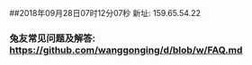##2018年09月28日07时12分07秒 新址: 159.65.54.22
### 兔友常见问题及解答: https://github.com/wanggonging/d/blob/w/FAQ.md
